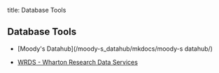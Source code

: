 title: Database Tools

##  Database Tools

- [Moody's Datahub](/moody-s_datahub/mkdocs/moody-s datahub/)

- [WRDS - Wharton Research Data Services](/HPC_Facilities/WRDS/)